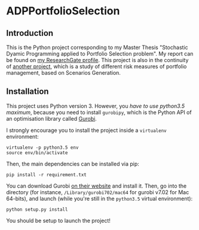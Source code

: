 # ADPPortfolioSelection

## Introduction

This is the Python project corresponding to my Master Thesis "Stochastic Dyamic Programming applied to Portfolio Selection problem".
My report can be found on [my ResearchGate profile](https://www.researchgate.net/publication/317958018_Stochastic_Dynamic_Programming_for_Portfolio_Selection_Problem_applied_to_CAC40 "Report on ResearchGate").
This project is also in the continuity of [another project](https://www.researchgate.net/publication/317951607_Scenario-Based_Portfolio_Optimization), which is a study of different risk measures of portfolio management, based on Scenarios Generation.

## Installation

This project uses Python version 3. However, you *have to use python3.5 maximum*, because you need to install `gurobipy`, which is the Python API of an optimisation library called [Gurobi](http://www.gurobi.com/ "Gurobi Website").

I strongly encourage you to install the project inside a `virtualenv` environment:

    virtualenv -p python3.5 env
    source env/bin/activate

Then, the main dependencies can be installed via pip:

    pip install -r requirement.txt
   
You can download Gurobi [on their website](http://www.gurobi.com/registration/download-reg "Gurobi download page") and install it.
Then, go into the directory (for instance, `/Library/gurobi702/mac64` for gurobi v7.02 for Mac 64-bits), and launch (while you're still in the `python3.5` virtual environment):

    python setup.py install

You should be setup to launch the project!
